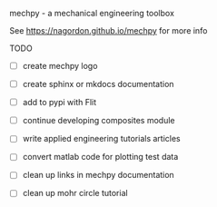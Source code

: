
mechpy - a mechanical engineering toolbox  

See https://nagordon.github.io/mechpy for more info  

TODO

 * [ ] create mechpy logo
 * [ ] create sphinx or mkdocs documentation
 * [ ] add to pypi with Flit
 * [ ] continue developing composites module
 * [ ] write applied engineering tutorials articles
 * [ ] convert matlab code for plotting test data
 * [ ] clean up links in mechpy documentation
 * [ ] clean up mohr circle tutorial

